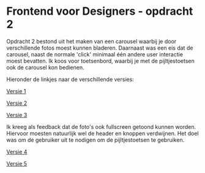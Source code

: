 # Frontend voor Designers - opdracht 2

Opdracht 2 bestond uit het maken van een carousel waarbij je door verschillende fotos moest kunnen bladeren. Daarnaast was een eis dat de carousel, naast de normale 'click' minimaal één andere user interactie moest bevatten. Ik koos voor toetsenbord, waarbij je met de pijltjestoetsen ook de carousel kon bedienen.

Hieronder de linkjes naar de verschillende versies:

[Versie 1](https://tomwesterhof.github.io/Frontend-voor-Designers/Opdracht%202/v1)

[Versie 2](https://tomwesterhof.github.io/Frontend-voor-Designers/Opdracht%202/v2)

[Versie 3](https://tomwesterhof.github.io/Frontend-voor-Designers/Opdracht%202/v3)

Ik kreeg als feedback dat de foto's ook fullscreen getoond kunnen worden. Hiervoor moesten natuurlijk wel de header en knoppen verdwijnen. Het doel was om de gebruiker uit te nodigen om de pijltjestoetsen te gebruiken.

[Versie 4](https://tomwesterhof.github.io/Frontend-voor-Designers/Opdracht%202/v4)

[Versie 5](https://tomwesterhof.github.io/Frontend-voor-Designers/Opdracht%202/v5)
